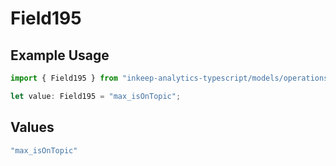 # Field195

## Example Usage

```typescript
import { Field195 } from "inkeep-analytics-typescript/models/operations";

let value: Field195 = "max_isOnTopic";
```

## Values

```typescript
"max_isOnTopic"
```